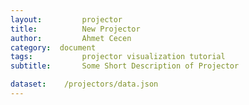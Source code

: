 ```yaml
---
layout:     	projector
title:     		New Projector
author:     	Ahmet Cecen
category:  document
tags:           projector visualization tutorial
subtitle:    	Some Short Description of Projector

dataset:    /projectors/data.json
---
```

